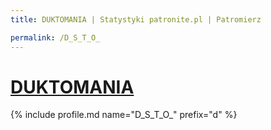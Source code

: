 ```yaml
---
title: DUKTOMANIA | Statystyki patronite.pl | Patromierz

permalink: /D_S_T_O_
---
```


# [DUKTOMANIA](https://patronite.pl/D_S_T_O_)

{% include profile.md name="D_S_T_O_" prefix="d" %}
